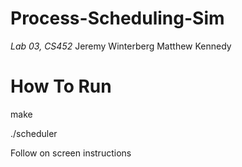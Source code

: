 # Process-Scheduling-Sim
_Lab 03, CS452_
Jeremy Winterberg
Matthew Kennedy

# How To Run
make

./scheduler

Follow on screen instructions
